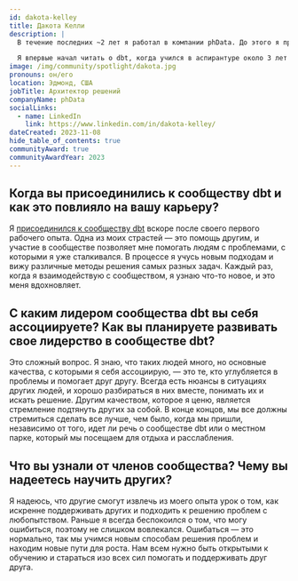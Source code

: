 ```yaml
---
id: dakota-kelley
title: Дакота Келли
description: |
  В течение последних ~2 лет я работал в компании phData. До этого я провел 8 лет, работая разработчиком программного обеспечения в государственном секторе. В настоящее время я являюсь архитектором решений, помогающим нашим клиентам внедрять dbt на платформе Snowflake, работая с несколькими облачными провайдерами.

  Я впервые начал читать о dbt, когда учился в аспирантуре около 3 лет назад. Когда я начал работать в phData, у меня появилась замечательная возможность поработать с dbt. С тех пор я влюбился в инженерные практики и структуру, которых мне всегда не хватало в работе с данными. С тех пор мне повезло выступить на Coalesce 2022 и на <a href="https://www.youtube.com/watch?v=414-URZnZVY" rel="noopener noreferrer" target="_blank">Coalesce 2023</a>. Кроме того, я написал множество блогов о dbt.
image: /img/community/spotlight/dakota.jpg
pronouns: он/его
location: Эдмонд, США
jobTitle: Архитектор решений
companyName: phData
socialLinks:
  - name: LinkedIn
    link: https://www.linkedin.com/in/dakota-kelley/
dateCreated: 2023-11-08
hide_table_of_contents: true
communityAward: true
communityAwardYear: 2023
---
```


## Когда вы присоединились к сообществу dbt и как это повлияло на вашу карьеру?

Я <a href="https://www.getdbt.com/community/join-the-community/" rel="noopener noreferrer" target="_blank">присоединился к сообществу dbt</a> вскоре после своего первого рабочего опыта. Одна из моих страстей — это помощь другим, и участие в сообществе позволяет мне помогать людям с проблемами, с которыми я уже сталкивался. В процессе я учусь новым подходам и вижу различные методы решения самых разных задач. Каждый раз, когда я взаимодействую с сообществом, я узнаю что-то новое, и это меня вдохновляет.

## С каким лидером сообщества dbt вы себя ассоциируете? Как вы планируете развивать свое лидерство в сообществе dbt?

Это сложный вопрос. Я знаю, что таких людей много, но основные качества, с которыми я себя ассоциирую, — это те, кто углубляется в проблемы и помогает друг другу. Всегда есть нюансы в ситуациях других людей, и хорошо разбираться в них вместе, понимать их и искать решение. Другим качеством, которое я ценю, является стремление подтянуть других за собой. В конце концов, мы все должны стремиться сделать все лучше, чем было, когда мы пришли, независимо от того, идет ли речь о сообществе dbt или о местном парке, который мы посещаем для отдыха и расслабления.

## Что вы узнали от членов сообщества? Чему вы надеетесь научить других?

Я надеюсь, что другие смогут извлечь из моего опыта урок о том, как искренне поддерживать других и подходить к решению проблем с любопытством. Раньше я всегда беспокоился о том, что могу ошибиться, поэтому не слишком вовлекался. Ошибаться — это нормально, так мы учимся новым способам решения проблем и находим новые пути для роста. Нам всем нужно быть открытыми к обучению и стараться изо всех сил помогать и поддерживать друг друга.